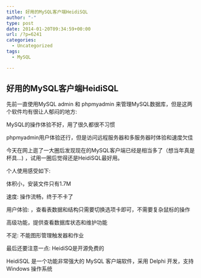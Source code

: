 ```yaml
---
title: 好用的MySQL客户端HeidiSQL
author: "-"
type: post
date: 2014-01-20T09:34:59+00:00
url: /?p=6241
categories:
  - Uncategorized
tags:
  - MySQL

---
```

## 好用的MySQL客户端HeidiSQL
先前一直使用MySQL admin 和 phpmyadmin 来管理MySQL数据库，但是这两个软件均有很让人郁闷的地方: 

MySQL的操作体验不好，用了很久都很不习惯

phpmyadmin用户体验还行，但是访问远程服务器和多服务器时体验和速度欠佳

今天在网上逛了一大圈后发现现在的MySQL客户端已经是相当多了（想当年真是杯具...) ，试用一圈后觉得还是HeidiSQL最好用。

个人使用感受如下: 

体积小，安装文件只有1.7M

速度: 操作流畅，终于不卡了

用户体验: ，查看表数据和结构只需要切换选项卡即可，不需要复杂鼠标的操作

高级功能，提供查看数据库状态和维护功能

不足: 不能图形管理触发器和作业

最后还要注意一点: HeidiSQ是开源免费的

HeidiSQL 是一个功能非常强大的 MySQL 客户端软件，采用 Delphi 开发，支持 Windows 操作系统